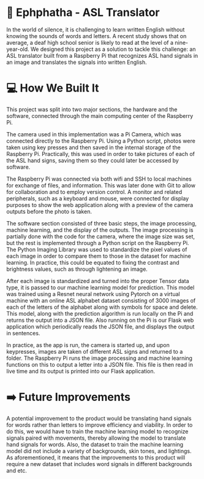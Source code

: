 # 🤲 Ephphatha - ASL Translator

In the world of silence, it is challenging to learn written English without knowing the sounds of words and letters. A recent study shows that on average, a deaf high school senior is likely to read at the level of a nine-year-old. We designed this project as a solution to tackle this challenge: an ASL translator built from a Raspberry Pi that recognizes ASL hand signals in an image and translates the signals into written English.  

# 💻 How We Built It 

This project was split into two major sections, the hardware and the software, connected through the main computing center of the Raspberry Pi. 

The camera used in this implementation was a Pi Camera, which was connected directly to the Raspberry Pi. Using a Python script, photos were taken using key presses and then saved in the internal storage of the Raspberry Pi. Practically, this was used in order to take pictures of each of the ASL hand signs, saving them so they could later be accessed by software. 

The Raspberry Pi was connected via both wifi and SSH to local machines for exchange of files, and information. This was later done with Git to allow for collaboration and to employ version control. A monitor and related peripherals, such as a keyboard and mouse, were connected for display purposes to show the web application along with a preview of the camera outputs before the photo is taken.

The software section consisted of three basic steps, the image processing, machine learning, and the display of the outputs. The image processing is partially done with the code for the camera, where the image size was set, but the rest is implemented through a Python script on the Raspberry Pi. The Python Imaging Library was used to standardize the pixel values of each image in order to compare them to those in the dataset for machine learning. In practice, this could be equated to fixing the contrast and brightness values, such as through lightening an image. 

After each image is standardized and turned into the proper Tensor data type, it is passed to our machine learning model for prediction. This model was trained using a Resnet neural network using Pytorch on a virtual machine with an online ASL alphabet dataset consisting of 3000 images of each of the letters of the alphabet along with symbols for space and delete. This model, along with the prediction algorithm is run locally on the Pi and returns the output into a JSON file. Also running on the Pi is our Flask web application which periodically reads the JSON file, and displays the output in sentences. 

In practice, as the app is run, the camera is started up, and upon keypresses, images are taken of different ASL signs and returned to a folder. The Raspberry Pi runs the image processing and machine learning functions on this to output a letter into a JSON file. This file is then read in live time and its output is printed into our Flask application.

# ➡️ Future Improvements

A potential improvement to the product would be translating hand signals for words rather than letters to improve efficiency and viability. In order to do this, we would have to train the machine learning model to recognize signals paired with movements, thereby allowing the model to translate hand signals for words. Also, the dataset to train the machine learning model did not include a variety of backgrounds, skin tones, and lightings. As aforementioned, it means that the improvements to this product will require a new dataset that includes word signals in different backgrounds and etc.
